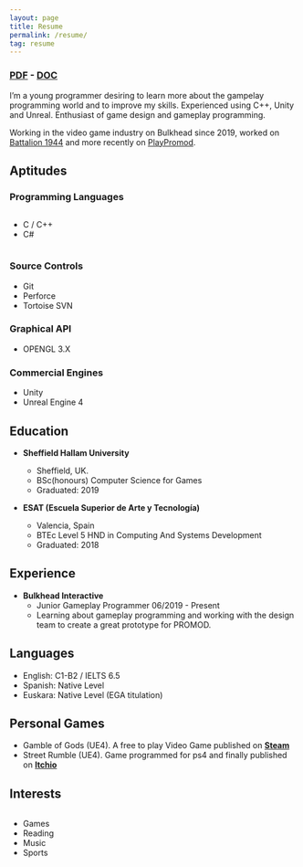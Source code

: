 ```yaml
---
layout: page
title: Resume
permalink: /resume/
tag: resume
---
```


<h3><a href="../documents/Resume.pdf" download="">PDF</a> -
<a href="../documents/Resume.doc" download="">DOC</a></h3>

I’m a young programmer desiring to learn more about the gampelay programming world and to improve my skills. Experienced using C++, Unity and Unreal. Enthusiast of game design and gameplay programming.

Working in the video game industry on Bulkhead since 2019, worked on [Battalion 1944][Battalion-Link] and more recently on [PlayPromod][Promod-Link].

## **Aptitudes**

### Programming Languages
  
<div style="display: inline-block;">
  <div style="display: inline-block;">
    <ul>
      <li>C / C++</li>
      <li>C#</li>
    </ul>
  </div>
</div>

### Source Controls
* Git
* Perforce
* Tortoise SVN

### Graphical API
* OPENGL 3.X

### Commercial Engines
* Unity
* Unreal Engine 4

## **Education**

* **Sheffield Hallam University**
  * Sheffield, UK.
  * BSc(honours) Computer Science for Games
  * Graduated: 2019

* **ESAT (Escuela Superior de Arte y Tecnología)**
  * Valencia, Spain
  * BTEc Level 5 HND in Computing And Systems Development
  * Graduated: 2018

## **Experience**
* **Bulkhead Interactive**
  * Junior Gameplay Programmer 06/2019 - Present
  * Learning about gameplay programming and working with the design team to create a great prototype for PROMOD.

## **Languages**
* English: C1-B2 / IELTS 6.5
* Spanish: Native Level
* Euskara: Native Level (EGA titulation)

## **Personal Games**

* Gamble of Gods (UE4). A free to play Video Game published on [**Steam**][GOG-Steam]
* Street Rumble (UE4). Game programmed for ps4 and finally published on [**Itchio**][ITCHIO-Link]

## **Interests**

<div style="display: inline-block; margin-right: 20px;">
  <ul>
    <li>Games</li>
    <li>Reading</li>
    <li>Music</li>
    <li>Sports</li>
  </ul>
</div>

[GOG-Steam]: https://store.steampowered.com/app/912730/Gamble_of_Gods/
[SGC-AEV]: http://studentgamecontest.aev.org.es/
[ITCHIO-Link]: https://litelboy.itch.io/streetrumble
[Battalion-Link]: https://twitter.com/PlayBattalion
[Promod-Link]: https://twitter.com/PlayPromod